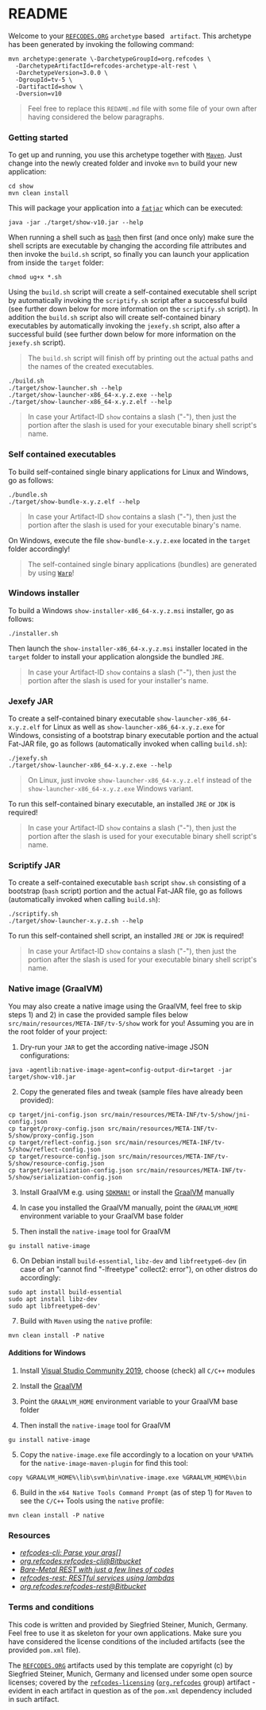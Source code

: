 # README #

Welcome to your [`REFCODES.ORG`](http://www.refcodes.org) `archetype` based ` artifact`. This archetype has been generated by invoking the following command:

```
mvn archetype:generate \-DarchetypeGroupId=org.refcodes \
  -DarchetypeArtifactId=refcodes-archetype-alt-rest \
  -DarchetypeVersion=3.0.0 \
  -DgroupId=tv-5 \
  -DartifactId=show \
  -Dversion=v10
```

> Feel free to replace this `REDAME.md` file with some file of your own after having considered the below paragraphs.

### Getting started ###

To get up and running, you use this archetype together with [`Maven`](https://maven.apache.org). Just change into the newly created folder and invoke `mvn` to build your new application:

```
cd show
mvn clean install
```

This will package your application into a [`fatjar`](https://stackoverflow.com/questions/19150811/what-is-a-fat-jar) which can be executed:

```
java -jar ./target/show-v10.jar --help
```

When running a shell such as [`bash`](https://en.wikipedia.org/wiki/Bash_(Unix_shell)) then first (and once only) make sure the shell scripts are executable by changing the according file attributes and then invoke the `build.sh` script, so finally you can launch your application from inside the `target` folder:

```
chmod ug+x *.sh
```

Using the `build.sh` script will create a self-contained executable shell script by automatically invoking the `scriptify.sh` script after a successful build (see further down below for more information on the `scriptify.sh` script).
In addition the `build.sh` script also will create self-contained binary executables by automatically invoking the `jexefy.sh` script, also after a successful build (see further down below for more information on the `jexefy.sh` script). 

> The `build.sh` script will finish off by printing out the actual paths and the names of the created executables.

```
./build.sh
./target/show-launcher.sh --help
./target/show-launcher-x86_64-x.y.z.exe --help
./target/show-launcher-x86_64-x.y.z.elf --help
```

> In case your Artifact-ID `show` contains a slash ("-"), then just the portion after the slash is used for your executable binary shell script's name.

### Self contained executables ###

To build self-contained single binary applications for Linux and Windows, go as follows:

```
./bundle.sh
./target/show-bundle-x.y.z.elf --help
```

> In case your Artifact-ID `show` contains a slash ("-"), then just the portion after the slash is used for your executable binary's name.

On Windows, execute the file `show-bundle-x.y.z.exe` located in the `target` folder accordingly!

> The self-contained single binary applications (bundles) are generated by using [`Warp`](https://github.com/dgiagio/warp)!

### Windows installer ###

To build a Windows `show-installer-x86_64-x.y.z.msi` installer, go as follows:

```
./installer.sh
```

Then launch the `show-installer-x86_64-x.y.z.msi` installer located in the `target` folder to install your application alongside the bundled `JRE`.

> In case your Artifact-ID `show` contains a slash ("-"), then just the portion after the slash is used for your installer's name.

### Jexefy JAR ###

To create a self-contained binary executable `show-launcher-x86_64-x.y.z.elf` for Linux as well as `show-launcher-x86_64-x.y.z.exe` for Windows, consisting of a bootstrap binary executable portion and the actual Fat-JAR file, go as follows (automatically invoked when calling `build.sh`):

```
./jexefy.sh
./target/show-launcher-x86_64-x.y.z.exe --help
```

> On Linux, just invoke `show-launcher-x86_64-x.y.z.elf` instead of the `show-launcher-x86_64-x.y.z.exe` Windows variant. 

To run this self-contained binary executable, an installed `JRE` or `JDK` is required!

> In case your Artifact-ID `show` contains a slash ("-"), then just the portion after the slash is used for your executable binary shell script's name.

### Scriptify JAR ###

To create a self-contained executable `bash` script `show.sh` consisting of a bootstrap (`bash` script) portion and the actual Fat-JAR file, go as follows (automatically invoked when calling `build.sh`):

```
./scriptify.sh
./target/show-launcher-x.y.z.sh --help
```

To run this self-contained shell script, an installed `JRE` or `JDK` is required!

> In case your Artifact-ID `show` contains a slash ("-"), then just the portion after the slash is used for your executable binary shell script's name.

### Native image (GraalVM) ###

You may also create a native image using the GraalVM, feel free to skip steps 1) and 2) in case the provided sample files below `src/main/resources/META-INF/tv-5/show` work for you! Assuming you are in the root folder of your project:

1) Dry-run your `JAR` to get the according native-image JSON configurations:

```
java -agentlib:native-image-agent=config-output-dir=target -jar target/show-v10.jar
```

2) Copy the generated files and tweak (sample files have already been provided):

```
cp target/jni-config.json src/main/resources/META-INF/tv-5/show/jni-config.json
cp target/proxy-config.json src/main/resources/META-INF/tv-5/show/proxy-config.json
cp target/reflect-config.json src/main/resources/META-INF/tv-5/show/reflect-config.json
cp target/resource-config.json src/main/resources/META-INF/tv-5/show/resource-config.json
cp target/serialization-config.json src/main/resources/META-INF/tv-5/show/serialization-config.json
```

3) Install GraalVM e.g. using [`SDKMAN!`](https://sdkman.io/) or install the [GraalVM](https://github.com/graalvm/graalvm-ce-builds/releases) manually

4) In case you installed the GraalVM manually, point the `GRAALVM_HOME` environment variable to your GraalVM base folder 

5) Then install the `native-image` tool for GraalVM

```
gu install native-image
```

6) On Debian install `build-essential`, `libz-dev` and `libfreetype6-dev` (in case of an "cannot find "-lfreetype" collect2: error"), on other distros do accordingly:

```
sudo apt install build-essential
sudo apt install libz-dev
sudo apt libfreetype6-dev'
```
   
7) Build with `Maven` using the `native` profile:

```
mvn clean install -P native
```

#### Additions for Windows ####                                                    

1) Install [Visual Studio Community 2019](https://visualstudio.microsoft.com/de/downloads), choose (check) all `C/C++` modules

2) Install the [GraalVM](https://github.com/graalvm/graalvm-ce-builds/releases)

3) Point the `GRAALVM_HOME` environment variable to your GraalVM base folder

4) Then install the `native-image` tool for GraalVM

```
gu install native-image
```

5) Copy the `native-image.exe` file accordingly to a location on your `%PATH%` for the `native-image-maven-plugin` for find this tool:

```
copy %GRAALVM_HOME%\lib\svm\bin\native-image.exe %GRAALVM_HOME%\bin
```

6) Build in the `x64 Native Tools Command Prompt` (as of step 1) for `Maven` to see the `C/C++` Tools using the `native` profile:

```
mvn clean install -P native
```

### Resources ###

* *[refcodes-cli: Parse your args[]](http://www.refcodes.org/refcodes/refcodes-cli)*
* *[org.refcodes:refcodes-cli@Bitbucket](https://bitbucket.org/refcodes/refcodes-cli)*
* *[Bare-Metal REST with just a few lines of codes](http://www.refcodes.org/blog/bare_metal_rest_with_just_a_view_lines_of_code)*
* *[refcodes-rest: RESTful services using lambdas](http://www.refcodes.org/refcodes/refcodes-rest)*
* *[org.refcodes:refcodes-rest@Bitbucket](https://bitbucket.org/refcodes/refcodes-rest)*

### Terms and conditions ###

This code is written and provided by Siegfried Steiner, Munich, Germany. Feel free to use it as skeleton for your own applications. Make sure you have considered the license conditions of the included artifacts (see the provided `pom.xml` file).

The [`REFCODES.ORG`](http://www.refcodes.org) artifacts used by this template are copyright (c) by Siegfried Steiner, Munich, Germany and licensed under some open source licenses; covered by the  [`refcodes-licensing`](https://bitbucket.org/refcodes/refcodes-licensing) ([`org.refcodes`](https://bitbucket.org/refcodes) group) artifact - evident in each artifact in question as of the `pom.xml` dependency included in such artifact.
